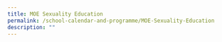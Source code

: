 ```yaml
---
title: MOE Sexuality Education
permalink: /school-calendar-and-programme/MOE-Sexuality-Education
description: ""
---
```

